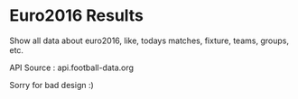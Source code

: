 # Euro2016 Results
Show all data about euro2016, like, todays matches, fixture, teams, groups, etc.

API Source : api.football-data.org

Sorry for bad design :)